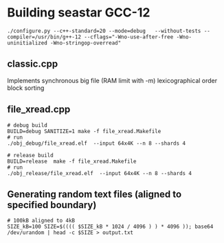 # Building seastar GCC-12

```console
./configure.py --c++-standard=20 --mode=debug   --without-tests --compiler=/usr/bin/g++-12 --cflags="-Wno-use-after-free -Wno-uninitialized -Wno-stringop-overread"
```

## classic.cpp
Implements synchronous big file (RAM limit with -m) lexicographical order block sorting

## file_xread.cpp
```console
# debug build
BUILD=debug SANITIZE=1 make -f file_xread.Makefile
# run
./obj_debug/file_xread.elf  --input 64x4K --n 8 --shards 4

# release build
BUILD=release  make -f file_xread.Makefile
# run
./obj_release/file_xread.elf  --input 64x4K --n 8 --shards 4
```

## Generating random text files (aligned to specified boundary)
```console
# 100kB aligned to 4kB
SIZE_kB=100 SIZE=$(((( $SIZE_kB * 1024 / 4096 ) ) * 4096 )); base64 /dev/urandom | head -c $SIZE > output.txt
```
